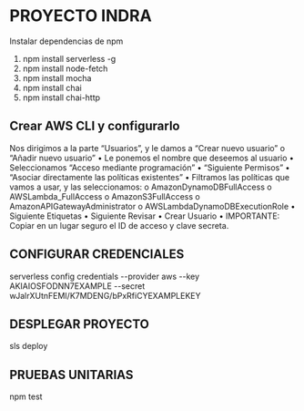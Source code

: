 # PROYECTO INDRA

Instalar dependencias de npm

1. npm install serverless -g
2. npm install node-fetch
3. npm install mocha
4. npm install chai
5. npm install chai-http

## Crear AWS CLI y configurarlo

Nos dirigimos a la parte “Usuarios”, y le damos a “Crear nuevo usuario” o “Añadir nuevo usuario”
• Le ponemos el nombre que deseemos al usuario
• Seleccionamos “Acceso mediante programación”
• “Siguiente Permisos”
• “Asociar directamente las políticas existentes”
• Filtramos las políticas que vamos a usar, y las seleccionamos:
o AmazonDynamoDBFullAccess
o AWSLambda_FullAccess
o AmazonS3FullAccess
o AmazonAPIGatewayAdministrator
o AWSLambdaDynamoDBExecutionRole
• Siguiente Etiquetas
• Siguiente Revisar
• Crear Usuario
• IMPORTANTE: Copiar en un lugar seguro el ID de acceso y clave secreta.

## CONFIGURAR CREDENCIALES

serverless config credentials --provider aws --key AKIAIOSFODNN7EXAMPLE --secret wJalrXUtnFEMI/K7MDENG/bPxRfiCYEXAMPLEKEY

## DESPLEGAR PROYECTO

sls deploy

## PRUEBAS UNITARIAS

npm test